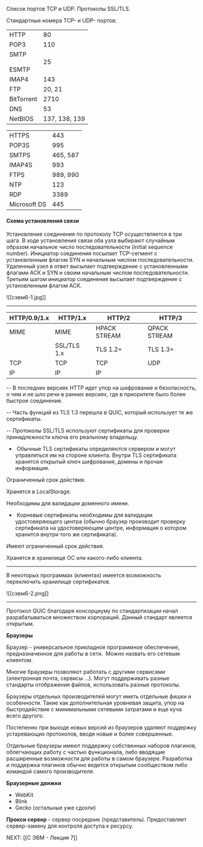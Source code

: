 Список портов TCP и UDP. Протоколы SSL/TLS.

Стандартные номера TCP- и UDP- портов:

|   |   |
|---|---|
|HTTP|80|
|POP3|110|
|SMTP<br><br>ESMTP|25|
|IMAP4|143|
|FTP|20, 21|
|BitTorrent|2710|
|DNS|53|
|NetBIOS|137, 138, 139|

|   |   |
|---|---|
|HTTPS|443|
|POP3S|995|
|SMTPS|465, 587|
|IMAP4S|993|
|FTPS|989, 990|
|NTP|123|
|RDP|3389|
|Microsoft DS|445|

#### Схема установления связи

Установление соединения по протоколу TCP осуществляется в три шага. В ходе установления связи оба узла выбирают случайным образом начальное число последовательности (initial sequence number). Инициатор соединения посылает TCP-сегмент с установленным флагом SYN и начальным числом последовательности. Удаленный узел в ответ высылает подтверждение с установленными флагами АСК и SYN и своим начальным числом последовательности. Третьим шагом инициатор соединения высылает подтверждение с установленным флагом АСК.

![[сэвм6-1.jpg]]

---

|HTTP/0.9/1.x|HTTP/1.x|HTTP/2|HTTP/3|
|---|---|---|---|
|MIME|MIME|HPACK STREAM|QPACK STREAM|
||SSL/TLS 1.x|TLS 1.2+|TLS 1.3+|
|TCP|TCP|TCP|UDP|
|IP|IP|IP||

-- В последних версиях HTTP идет упор на шифрование и безопасность, о чем и не шло речи в ранних версиях, где в приоритете было более быстрое соединение.

-- Часть функций из TLS 1.3 перешла в QUIC, который использует те же сертификаты.

-- Протоколы SSL/TLS используют сертификаты для проверки принадлежности ключа его реальному владельцу.

-  Обычные TLS сертификаты определяются сервером и могут управляться им на стороне клиента. Внутри TLS сертификата хранятся открытый ключ шифрования, домены и прочая информация.

Ограниченный срок действия.

Хранятся в LocalStorage.

Необходимы для валидации доменного имени.

-  Корневые сертификаты необходимы для валидации удостоверяющего центра (обычно браузер производит проверку сертификата на удостоверяющем центре, информация о котором хранится внутри того же сертификата).

Имеют ограниченный срок действия.

Хранятся в хранилище ОС или какого-либо клиента.

---

В некоторых программах (клиентах) имеется возможность переключить хранилище сертификатов.

![[сэвм6-2.png]]

---

Протокол QUIC благодаря консорциуму по стандартизации начал разрабатываться множеством корпораций. Данный стандарт является открытым.

**Браузеры**

Браузер - универсальное прикладное программное обеспечение, предназначенное для работы в сети.  Можно назвать его сетевым клиентом.

Многие браузеры позволяют работать с другими сервисами (электронная почта, сервисы …). Могут поддерживать разные стандарты отображения файлов, использовать разные протоколы.

Браузеры отдельных производителей могут иметь отдельные фишки и особенности. Такие как дополнительная уровневая защита, упор на быстродействие с минимальными сетевыми затратами и еще куча всего другого.

Постепенно при выходе новых версий из браузеров удаляют поддержку устаревающих протоколов, вводя новые и более совершенные.

Отдельные браузеры имеют поддержку собственных наборов плагинов, облегчающих работу с частью функционала, либо вводящие расширенные возможности для работы в самом браузере. Разработка и поддержка плагинов обычно ведется открытым сообществом либо командой самого производителя.

**Браузерные движки**
- WebKit
- Blink
- Gecko
(остальные уже сдохли)

**Прокси сервер** - сервер посредник (представитель). Предоставляет сервер-замену для контроля доступа к ресурсу.

NEXT: [[С ЭВМ - Лекция 7]]